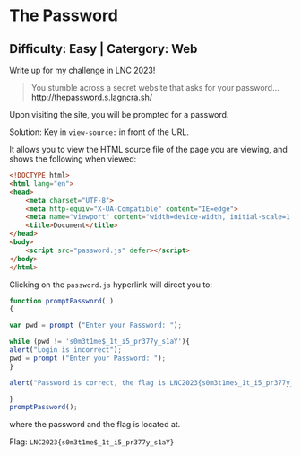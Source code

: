 # The Password

## Difficulty: Easy | Catergory: Web
Write up for my challenge in LNC 2023!

>You stumble across a secret website that asks for your password...  
>http://thepassword.s.lagncra.sh/

Upon visiting the site, you will be prompted for a password.   

Solution: Key in `view-source:` in front of the URL.  

It allows you to view the HTML source file of the page you are viewing, and shows the following when viewed:

```html
<!DOCTYPE html>
<html lang="en">
<head>
    <meta charset="UTF-8">
    <meta http-equiv="X-UA-Compatible" content="IE=edge">
    <meta name="viewport" content="width=device-width, initial-scale=1.0">
    <title>Document</title>
</head>
<body> 
    <script src="password.js" defer></script>
</body>
</html>
```

Clicking on the `password.js` hyperlink will direct you to:

```js
function promptPassword( )
{

var pwd = prompt ("Enter your Password: ");

while (pwd != 's0m3t1me$_1t_i5_pr377y_s1aY'){
alert("Login is incorrect");
pwd = prompt ("Enter your Password: ");
}

alert("Password is correct, the flag is LNC2023{s0m3t1me$_1t_i5_pr377y_s1aY}");

}
promptPassword();
```

where the password and the flag is located at.

Flag: `LNC2023{s0m3t1me$_1t_i5_pr377y_s1aY}`
